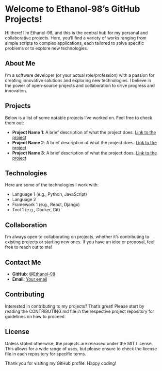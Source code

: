 # Welcome to Ethanol-98’s GitHub Projects!

Hi there! I’m Ethanol-98, and this is the central hub for my personal and collaborative projects. Here, you’ll find a variety of works ranging from simple scripts to complex applications, each tailored to solve specific problems or to explore new technologies.

## About Me

I’m a software developer (or your actual role/profession) with a passion for creating innovative solutions and exploring new technologies. I believe in the power of open-source projects and collaboration to drive progress and innovation.

## Projects

Below is a list of some notable projects I’ve worked on. Feel free to check them out:

- **Project Name 1**: A brief description of what the project does. [Link to the project](#)
- **Project Name 2**: A brief description of what the project does. [Link to the project](#)
- **Project Name 3**: A brief description of what the project does. [Link to the project](#)

## Technologies

Here are some of the technologies I work with:

- Language 1 (e.g., Python, JavaScript)
- Language 2
- Framework 1 (e.g., React, Django)
- Tool 1 (e.g., Docker, Git)

## Collaboration

I’m always open to collaborating on projects, whether it’s contributing to existing projects or starting new ones. If you have an idea or proposal, feel free to reach out to me!

## Contact Me

- **GitHub**: [@Ethanol-98](https://github.com/Ethanol-98)
- **Email**: [Your email](02quads.sandman@icloud.com)

## Contributing

Interested in contributing to my projects? That’s great! Please start by reading the CONTRIBUTING.md file in the respective project repository for guidelines on how to proceed.

## License

Unless stated otherwise, the projects are released under the MIT License. This allows for a wide range of uses, but please ensure to check the license file in each repository for specific terms.

Thank you for visiting my GitHub profile. Happy coding!
